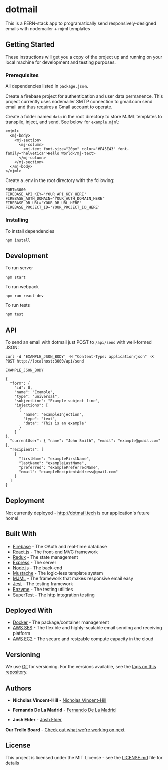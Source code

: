 # dotmail

This is a FERN-stack app to programatically send responsively-designed emails with nodemailer + mjml templates

## Getting Started

These instructions will get you a copy of the project up and running on your local machine for development and testing purposes.

### Prerequisites

All dependencies listed in `package.json`.

Create a firebase project for authentication and user data permanence. This project currently uses nodemailer SMTP connection to gmail.com send email and thus requires a Gmail account to operate.

Create a folder named `data` in the root directory to store MJML templates to transpile, inject, and send. See below for `example.mjml`:

```
<mjml>
  <mj-body>
    <mj-section>
      <mj-column>
        <mj-text font-size="20px" color="#F45E43" font-family="helvetica">Hello World</mj-text>
      </mj-column>
    </mj-section>
  </mj-body>
</mjml>
```

Create a .env in the root directory with the following:

```
PORT=3000
FIREBASE_API_KEY='YOUR_API_KEY_HERE'
FIREBASE_AUTH_DOMAIN='YOUR_AUTH_DOMAIN_HERE'
FIREBASE_DB_URL='YOUR_DB_URL_HERE'
FIREBASE_PROJECT_ID='YOUR_PROJECT_ID_HERE'
```

### Installing

To install dependencies

```
npm install
```

## Development

To run server

```
npm start
```

To run webpack

```
npm run react-dev
```

To run tests

```
npm test
```

## API

To send an email with dotmail just POST to `/api/send` with well-formed JSON:

```
curl -d 'EXAMPLE_JSON_BODY' -H "Content-Type: application/json" -X POST http://localhost:3000/api/send
```

```
EXAMPLE_JSON_BODY

{
  "form": {
    "id": 0,
    "name": "Example",
    "type": "universal",
    "subjectLine": "Example subject line",
    "injections": [
      {
        "name": "exampleInjection",
        "type": "text",
        "data": "This is an example"
      }
    ]
},
  "currentUser": { "name": "John Smith", "email": "example@gmail.com" },
  "recipients": [
    {
      "firstName": "exampleFirstName",
      "lastName": "exampleLastName",
      "preferred": "examplePreferredName",
      "email": "exampleRecipientAddress@gmail.com"
    }
  ]
}
```

## Deployment

Not currently deployed - http://dotmail.tech is our application's future home!

## Built With

- [Firebase](https://firebase.google.com/) - The OAuth and real-time database
- [React.js](https://reactjs.org/) - The front-end MVC framework
- [Redux](https://redux.js.org/) - The state management
- [Express](https://expressjs.com/) - The server
- [Node.js](https://nodejs.org/) - The back-end
- [Mustache](https://mustache.github.io/) - The logic-less template system
- [MJML](https://mjml.io/) - The framework that makes responsive email easy
- [Jest](https://jestjs.io/) - The testing framework
- [Enzyme](https://airbnb.io/enzyme/) - The testing utilities
- [SuperTest](https://github.com/visionmedia/supertest/) - The http integration testing

## Deployed With

- [Docker](https://www.docker.com/) - The package/container management
- [AWS SES](https://aws.amazon.com/ses/) - The flexible and highly-scalable email sending and receiving platform
- [AWS EC2](https://aws.amazon.com/ec2/) - The secure and resizable compute capacity in the cloud

## Versioning

We use [Git](https://git-scm.com/) for versioning. For the versions available, see the [tags on this repository](https://github.com/your/project/tags).

## Authors

- **Nicholas Vincent-Hill** - [Nicholas Vincent-Hill](http://nickvh.tech/)

- **Fernando De La Madrid** - [Fernando De La Madrid](https://github.com/ferdelamad/)

- **Josh Elder** - [Josh Elder](https://github.com/jcelder/)

**Our Trello Board** - [Check out what we're working on next](https://trello.com/b/PdQwFo3v/emailbot)

## License

This project is licensed under the MIT License - see the [LICENSE.md](LICENSE.md) file for details
